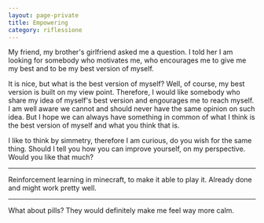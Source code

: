```yaml
--- 
layout: page-private
title: Empowering
category: riflessione
---
```


My friend, my brother's girlfriend asked me a question.
I told her I am looking for somebody who motivates me, who encourages me to give
me my best and to be my best version of myself.  

It is nice, but what is the best version of myself?
Well, of course, my best version is built on my view point.
Therefore, I would like somebody who share my idea of myself's best version and
engourages me to reach myself.  
I am well aware we cannot and should never have the same opinion on such idea.
But I hope we can always have something in common of what I think is the best
version of myself and what you think that is.  

I like to think by simmetry, therefore I am curious, do you wish for the same
thing.
Should I tell you how you can improve yourself, on my perspective.
Would you like that much?

---

Reinforcement learning in minecraft, to make it able to play it.
Already done and might work pretty well.

---

What about pills? They would definitely make me feel way more calm.
